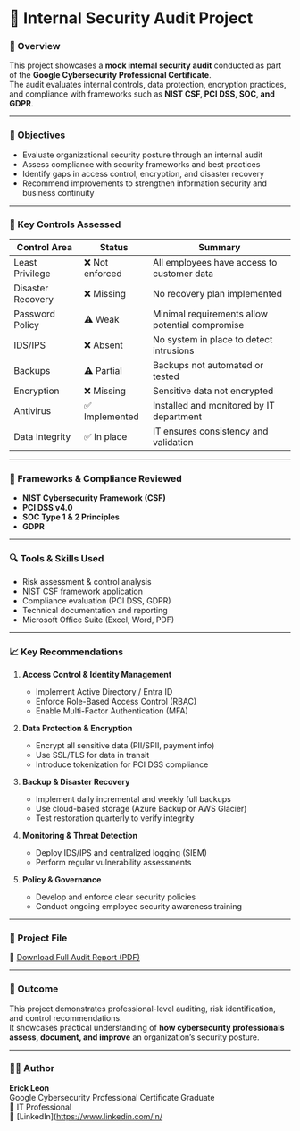 # 🔐 Internal Security Audit Project

### 📘 Overview  
This project showcases a **mock internal security audit** conducted as part of the **Google Cybersecurity Professional Certificate**.  
The audit evaluates internal controls, data protection, encryption practices, and compliance with frameworks such as **NIST CSF, PCI DSS, SOC, and GDPR**.

---

### 🎯 Objectives  
- Evaluate organizational security posture through an internal audit  
- Assess compliance with security frameworks and best practices  
- Identify gaps in access control, encryption, and disaster recovery  
- Recommend improvements to strengthen information security and business continuity  

---

### 🧠 Key Controls Assessed  
| Control Area | Status | Summary |
|---------------|---------|----------|
| Least Privilege | ❌ Not enforced | All employees have access to customer data |
| Disaster Recovery | ❌ Missing | No recovery plan implemented |
| Password Policy | ⚠️ Weak | Minimal requirements allow potential compromise |
| IDS/IPS | ❌ Absent | No system in place to detect intrusions |
| Backups | ⚠️ Partial | Backups not automated or tested |
| Encryption | ❌ Missing | Sensitive data not encrypted |
| Antivirus | ✅ Implemented | Installed and monitored by IT department |
| Data Integrity | ✅ In place | IT ensures consistency and validation |

---

### 🧩 Frameworks & Compliance Reviewed  
- **NIST Cybersecurity Framework (CSF)**  
- **PCI DSS v4.0**  
- **SOC Type 1 & 2 Principles**  
- **GDPR**  

---

### 🔍 Tools & Skills Used  
- Risk assessment & control analysis  
- NIST CSF framework application  
- Compliance evaluation (PCI DSS, GDPR)  
- Technical documentation and reporting  
- Microsoft Office Suite (Excel, Word, PDF)  

---

### 📈 Key Recommendations  
1. **Access Control & Identity Management**  
   - Implement Active Directory / Entra ID  
   - Enforce Role-Based Access Control (RBAC)  
   - Enable Multi-Factor Authentication (MFA)

2. **Data Protection & Encryption**  
   - Encrypt all sensitive data (PII/SPII, payment info)  
   - Use SSL/TLS for data in transit  
   - Introduce tokenization for PCI DSS compliance  

3. **Backup & Disaster Recovery**  
   - Implement daily incremental and weekly full backups  
   - Use cloud-based storage (Azure Backup or AWS Glacier)  
   - Test restoration quarterly to verify integrity  

4. **Monitoring & Threat Detection**  
   - Deploy IDS/IPS and centralized logging (SIEM)  
   - Perform regular vulnerability assessments  

5. **Policy & Governance**  
   - Develop and enforce clear security policies  
   - Conduct ongoing employee security awareness training  

---

### 📄 Project File  
📁 [Download Full Audit Report (PDF)](./InternalSecurityAudit_EL.pdf)

---

### 🧭 Outcome  
This project demonstrates professional-level auditing, risk identification, and control recommendations.  
It showcases practical understanding of **how cybersecurity professionals assess, document, and improve** an organization’s security posture.

---

### 👨‍💻 Author  
**Erick Leon**  
Google Cybersecurity Professional Certificate Graduate  
💼 IT Professional  
🔗 [LinkedIn](https://www.linkedin.com/in/
